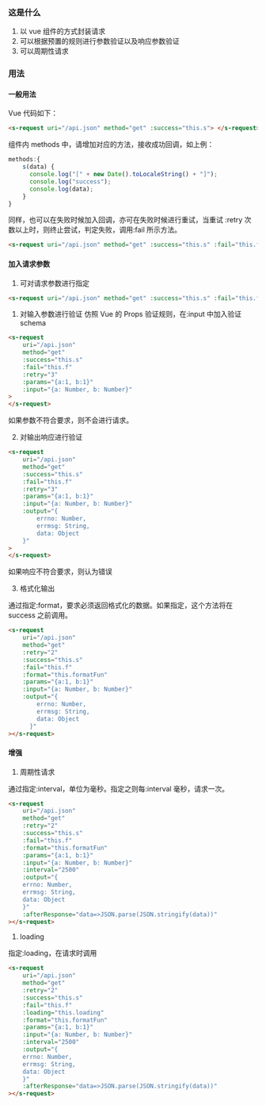 ### 这是什么

1. 以 vue 组件的方式封装请求
1. 可以根据预置的规则进行参数验证以及响应参数验证
1. 可以周期性请求

### 用法

#### 一般用法

Vue 代码如下：

```html
<s-request uri="/api.json" method="get" :success="this.s"> </s-request>
```

组件内 methods 中，请增加对应的方法，接收成功回调，如上例：

```Javascript
methods:{
    s(data) {
      console.log("[" + new Date().toLocaleString() + "]");
      console.log("success");
      console.log(data);
    }
}
```

同样，也可以在失败时候加入回调，亦可在失败时候进行重试，当重试 :retry 次数以上时，则终止尝试，判定失败，调用:fail 所示方法。

```html
<s-request uri="/api.json" method="get" :success="this.s" :fail="this.f" :retry="3"> </s-request>
```

#### 加入请求参数

1. 可对请求参数进行指定

```html
<s-request uri="/api.json" method="get" :success="this.s" :fail="this.f" :retry="3" :params="{a:1, b:1}"> </s-request>
```

1. 对输入参数进行验证
   仿照 Vue 的 Props 验证规则，在:input 中加入验证 schema

```html
<s-request
	uri="/api.json"
	method="get"
	:success="this.s"
	:fail="this.f"
	:retry="3"
	:params="{a:1, b:1}"
	:input="{a: Number, b: Number}"
>
</s-request>
```

如果参数不符合要求，则不会进行请求。

2. 对输出响应进行验证

```html
<s-request
	uri="/api.json"
	method="get"
	:success="this.s"
	:fail="this.f"
	:retry="3"
	:params="{a:1, b:1}"
	:input="{a: Number, b: Number}"
	:output="{
        errno: Number,
        errmsg: String,
        data: Object
    }"
>
</s-request>
```

如果响应不符合要求，则认为错误

3. 格式化输出

通过指定:format，要求必须返回格式化的数据。如果指定，这个方法将在 success 之前调用。

```html
<s-request
	uri="/api.json"
	method="get"
	:retry="2"
	:success="this.s"
	:fail="this.f"
	:format="this.formatFun"
	:params="{a:1, b:1}"
	:input="{a: Number, b: Number}"
	:output="{
        errno: Number,
        errmsg: String,
        data: Object
      }"
></s-request>
```

#### 增强

1. 周期性请求

通过指定:interval，单位为毫秒。指定之则每:interval 毫秒，请求一次。

```html
<s-request
	uri="/api.json"
	method="get"
	:retry="2"
	:success="this.s"
	:fail="this.f"
	:format="this.formatFun"
	:params="{a:1, b:1}"
	:input="{a: Number, b: Number}"
	:interval="2500"
	:output="{
    errno: Number,
    errmsg: String,
    data: Object
    }"
	:afterResponse="data=>JSON.parse(JSON.stringify(data))"
></s-request>
```

1. loading

指定:loading，在请求时调用

```html
<s-request
	uri="/api.json"
	method="get"
	:retry="2"
	:success="this.s"
	:fail="this.f"
	:loading="this.loading"
	:format="this.formatFun"
	:params="{a:1, b:1}"
	:input="{a: Number, b: Number}"
	:interval="2500"
	:output="{
    errno: Number,
    errmsg: String,
    data: Object
    }"
	:afterResponse="data=>JSON.parse(JSON.stringify(data))"
></s-request>
```
